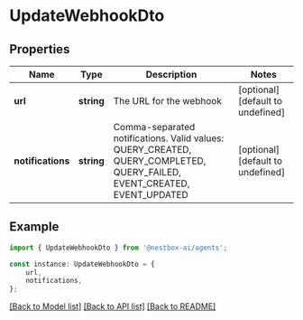 # UpdateWebhookDto


## Properties

Name | Type | Description | Notes
------------ | ------------- | ------------- | -------------
**url** | **string** | The URL for the webhook | [optional] [default to undefined]
**notifications** | **string** | Comma-separated notifications. Valid values: QUERY_CREATED, QUERY_COMPLETED, QUERY_FAILED, EVENT_CREATED, EVENT_UPDATED | [optional] [default to undefined]

## Example

```typescript
import { UpdateWebhookDto } from '@nestbox-ai/agents';

const instance: UpdateWebhookDto = {
    url,
    notifications,
};
```

[[Back to Model list]](../README.md#documentation-for-models) [[Back to API list]](../README.md#documentation-for-api-endpoints) [[Back to README]](../README.md)

